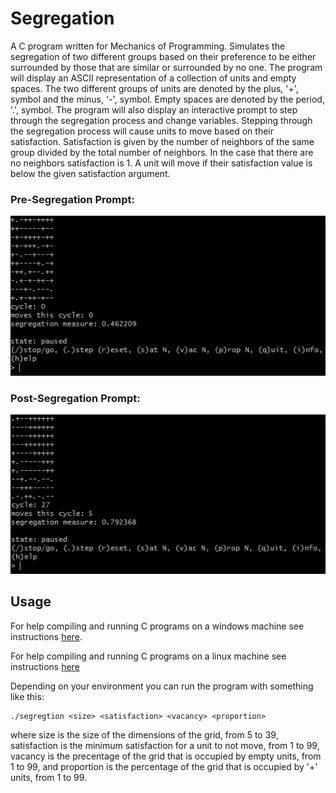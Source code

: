# Segregation

A C program written for Mechanics of Programming. Simulates the segregation of two different groups based on their preference to be either surrounded by those that are similar or surrounded by no one. The program will display an ASCII representation of a collection of units and empty spaces. The two different groups of units are denoted by the plus, '+', symbol and the minus, '-', symbol. Empty spaces are denoted by the period, '.', symbol. The program will also display an interactive prompt to step through the segregation process and change variables. Stepping through the segregation process will cause units to move based on their satisfaction. Satisfaction is given by the number of neighbors of the same group divided by the total number of neighbors. In the case that there are no neighbors satisfaction is 1. A unit will move if their satisfaction value is below the given satisfaction argument.

### Pre-Segregation Prompt:
![Unsegregated Prompt](images/unsegregatedprompt.PNG)

### Post-Segregation Prompt:
![Segregated Prompt](images/segregatedprompt.PNG)

## Usage

For help compiling and running C programs on a windows machine see instructions [here](https://docs.microsoft.com/en-us/cpp/build/walkthrough-compile-a-c-program-on-the-command-line?view=vs-2017).

For help compiling and running C programs on a linux machine see instructions [here](http://webhotel4.ruc.dk/~keld/teaching/CAN_e14/Readings/How%20to%20Compile%20and%20Run%20a%20C%20Program%20on%20Ubuntu%20Linux.pdf)

Depending on your environment you can run the program with something like this:

    ./segregtion <size> <satisfaction> <vacancy> <proportion>
  
 where size is the size of the dimensions of the grid, from 5 to 39, satisfaction is the minimum satisfaction for a unit to not move, from 1 to 99, vacancy is the precentage of the grid that is occupied by empty units, from 1 to 99, and proportion is the percentage of the grid that is occupied by '+' units, from 1 to 99.
